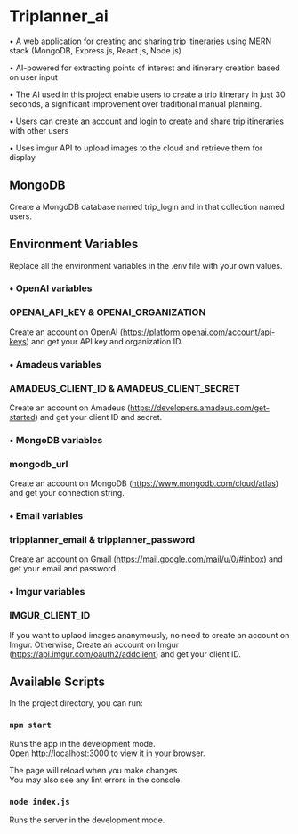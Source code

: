 # Triplanner_ai
•	A web application for creating and sharing trip itineraries using MERN stack (MongoDB, Express.js, React.js, Node.js)

•	AI-powered for extracting points of interest and itinerary creation based on user input

•	The AI used in this project enable users to create a trip itinerary in just 30 seconds, a significant improvement over traditional manual planning.

•	Users can create an account and login to create and share trip itineraries with other users

• Uses imgur API to upload images to the cloud and retrieve them for display

## MongoDB
Create a MongoDB database named trip_login and in that collection named users.

## Environment Variables
Replace all the environment variables in the .env file with your own values.
### •	OpenAI variables
### OPENAI_API_kEY & OPENAI_ORGANIZATION
Create an account on OpenAI (https://platform.openai.com/account/api-keys) and get your API key and organization ID.
### •	Amadeus variables
### AMADEUS_CLIENT_ID & AMADEUS_CLIENT_SECRET
Create an account on Amadeus (https://developers.amadeus.com/get-started) and get your client ID and secret.
### •	MongoDB variables
### mongodb_url
Create an account on MongoDB (https://www.mongodb.com/cloud/atlas) and get your connection string.
### •	Email variables
### tripplanner_email & tripplanner_password
Create an account on Gmail (https://mail.google.com/mail/u/0/#inbox) and get your email and password.
### •	Imgur variables
### IMGUR_CLIENT_ID
If you want to uplaod images ananymously, no need to create an account on Imgur. Otherwise,
Create an account on Imgur (https://api.imgur.com/oauth2/addclient) and get your client ID.

## Available Scripts

In the project directory, you can run:

### `npm start`

Runs the app in the development mode.\
Open [http://localhost:3000](http://localhost:3000) to view it in your browser.

The page will reload when you make changes.\
You may also see any lint errors in the console.

### `node index.js`
Runs the server in the development mode.